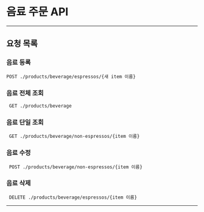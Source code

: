 #  음료 주문 API

---
## 요청 목록 

### 음료 등록 
```
POST ./products/beverage/espressos/{새 item 이름}
```

### 음료 전체 조회 

```
 GET ./products/beverage
```

### 음료 단일 조회
```
 GET ./products/beverage/non-espressos/{item 이름}
```

### 음료 수정
```
 POST ./products/beverage/non-espressos/{item 이름}
```

### 음료 삭제
```
 DELETE ./products/beverage/espressos/{item 이름}
```

---



